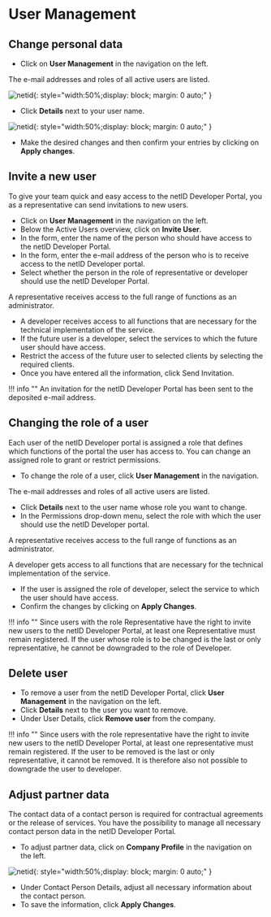# User Management

## Change personal data

- Click on **User Management** in the navigation on the left.

The e-mail addresses and roles of all active users are listed.

![netid](../../images/devportal/netid_dev_portal_user_management.png){: style="width:50%;display: block; margin: 0 auto;" }

- Click **Details** next to your user name.

![netid](../../images/devportal/netid_dev_portal_user_details.png){: style="width:50%;display: block; margin: 0 auto;" }

- Make the desired changes and then confirm your entries by clicking on **Apply changes**.

## Invite a new user

To give your team quick and easy access to the netID Developer Portal, you as a representative can send invitations to new users.

- Click on **User Management** in the navigation on the left.
- Below the Active Users overview, click on **Invite User**.
- In the form, enter the name of the person who should have access to the netID Developer Portal. 
- In the form, enter the e-mail address of the person who is to receive access to the netID Developer portal. 
- Select whether the person in the role of representative or developer should use the netID Developer Portal.

A representative receives access to the full range of functions as an administrator.

- A developer receives access to all functions that are necessary for the technical implementation of the service.
- If the future user is a developer, select the services to which the future user should have access.
- Restrict the access of the future user to selected clients by selecting the required clients.
- Once you have entered all the information, click Send Invitation.

!!! info ""
    An invitation for the netID Developer Portal has been sent to the deposited e-mail address.

## Changing the role of a user

Each user of the netID Developer portal is assigned a role that defines which functions of the portal the user has access to. You can change an assigned role to grant or restrict permissions.

- To change the role of a user, click **User Management** in the navigation.
  
The e-mail addresses and roles of all active users are listed.

- Click **Details** next to the user name whose role you want to change.
- In the Permissions drop-down menu, select the role with which the user should use the netID Developer portal.

A representative receives access to the full range of functions as an administrator.

A developer gets access to all functions that are necessary for the technical implementation of the service.

- If the user is assigned the role of developer, select the service to which the user should have access.
- Confirm the changes by clicking on **Apply Changes**.

!!! info ""
    Since users with the role Representative have the right to invite new users to the netID Developer Portal, at least one Representative must remain registered. If the user whose role is to be changed is the last or only representative, he cannot be downgraded to the role of Developer.

## Delete user

- To remove a user from the netID Developer Portal, click **User Management** in the navigation on the left.
- Click **Details** next to the user you want to remove.
- Under User Details, click **Remove user** from the company.

!!! info ""
    Since users with the role representative have the right to invite new users to the netID Developer Portal, at least one representative must remain registered. If the user to be removed is the last or only representative, it cannot be removed. It is therefore also not possible to downgrade the user to developer.

## Adjust partner data

The contact data of a contact person is required for contractual agreements or the release of services. You have the possibility to manage all necessary contact person data in the netID Developer Portal.

- To adjust partner data, click on **Company Profile** in the navigation on the left.

![netid](../../images/devportal/netid_dev_portal_company_details.png){: style="width:50%;display: block; margin: 0 auto;" }

- Under Contact Person Details, adjust all necessary information about the contact person.
- To save the information, click **Apply Changes**.
